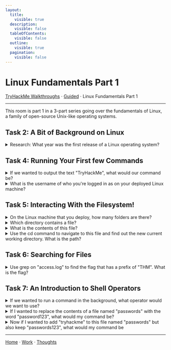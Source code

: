 ```yaml
---
layout:
  title:
    visible: true
  description:
    visible: false
  tableOfContents:
    visible: false
  outline:
    visible: true
  pagination:
    visible: false
---
```


# Linux Fundamentals Part 1

[TryHackMe Walkthroughs](./) ⋅ [Guided](../) ⋅ Linux Fundamentals Part 1

***

This room is part 1 in a 3-part series going over the fundamentals of Linux, a family of open-source Unix-like operating systems.

## Task 2: A Bit of Background on Linux

<details>

<summary>Research: What year was the first release of a Linux operating system?</summary>

1991

The original Linux kernel was released on September 17, 1991.

</details>

## Task 4: Running Your First few Commands

<details>

<summary>If we wanted to output the text "TryHackMe", what would our command be?</summary>

echo TryHackMe

The `echo` command outputs text. No quotation marks are needed.

</details>

<details>

<summary>What is the username of who you're logged in as on your deployed Linux machine?</summary>

tryhackme

Use the command `whoami` to see your username.

</details>

## Task 5: Interacting With the Filesystem!

<details>

<summary>On the Linux machine that you deploy, how many folders are there?</summary>

4

Use the `ls` command to list files and folders.

</details>

<details>

<summary>Which directory contains a file?</summary>

folder4

Use the `cd <folder_name>` to enter each folder. Use `cd ../` to go "back" one folder.

</details>

<details>

<summary>What is the contents of this file?</summary>

Hello World

Use `cat <file_name>` to view file contents.

</details>

<details>

<summary>Use the cd command to navigate to this file and find out the new current working directory. What is the path?</summary>

/home/tryhackme/folder4

</details>

## Task 6: Searching for Files

<details>

<summary>Use grep on "access.log" to find the flag that has a prefix of "THM". What is the flag?</summary>

THM{ACCESS}

Use `grep THM* access.log` to search for prefixes of "THM".

</details>

## Task 7: An Introduction to Shell Operators

<details>

<summary>If we wanted to run a command in the background, what operator would we want to use?</summary>

&

</details>

<details>

<summary>If I wanted to replace the contents of a file named "passwords" with the word "password123", what would my command be?</summary>

echo password123 > passwords

`>` is used to write a command's output to a file.

</details>

<details>

<summary>Now if I wanted to add "tryhackme" to this file named "passwords" but also keep "passwords123", what would my command be</summary>

echo tryhackme >> passwords

`>>` is used to append a command's output to a file.

</details>

***

[Home](https://app.gitbook.com/o/0kO27okC5uVB9ALX3rho/s/036xtfEIzcEdGegONXWM/) ⋅ [Work](https://app.gitbook.com/o/0kO27okC5uVB9ALX3rho/s/WaFS755Q4sf02CxLcghQ/) ⋅ [Thoughts](https://app.gitbook.com/o/0kO27okC5uVB9ALX3rho/s/s4QQPMntQ25hmJToKSOu/)
